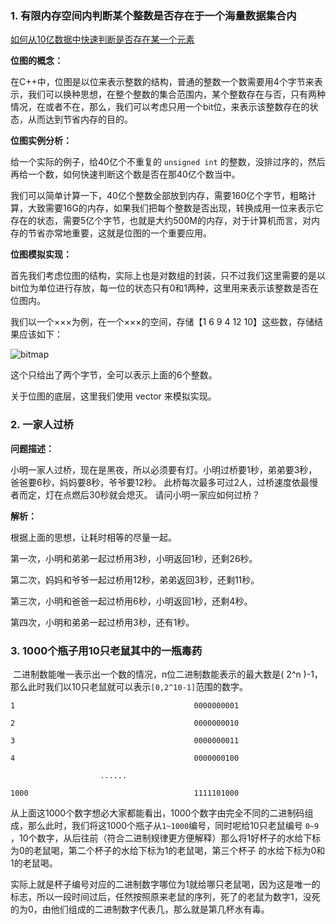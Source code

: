 ### 1. 有限内存空间内判断某个整数是否存在于一个海量数据集合内

[如何从10亿数据中快速判断是否存在某一个元素](https://zhuanlan.zhihu.com/p/364575743)

**位图的概念：**

  在C++中，位图是以位来表示整数的结构，普通的整数一个数需要用4个字节来表示，我们可以换种思想，在整个整数的集合范围内，某个整数存在与否，只有两种情况，在或者不在，那么，我们可以考虑只用一个bit位，来表示该整数存在的状态，从而达到节省内存的目的。

**位图实例分析：**

  给一个实际的例子，给40亿个不重复的 `unsigned int` 的整数，没排过序的，然后再给一个数，如何快速判断这个数是否在那40亿个数当中。

  我们可以简单计算一下，40亿个整数全部放到内存，需要160亿个字节，粗略计算，大致需要16G的内存，如果我们把每个整数是否出现，转换成用一位来表示它存在的状态，需要5亿个字节，也就是大约500M的内存，对于计算机而言，对内存的节省亦常地重要，这就是位图的一个重要应用。

**位图模拟实现：**

​	首先我们考虑位图的结构，实际上也是对数组的封装，只不过我们这里需要的是以bit位为单位进行存放，每一位的状态只有0和1两种，这里用来表示该整数是否在位图内。

  我们以一个×××为例，在一个×××的空间，存储【1 6 9 4 12 10】这些数，存储结果应该如下：

![bitmap](D:\01BasicLearning\TechnicalRoute\CareerPlan\Interview\面经\OD\bitmap.jpg)

  这个只给出了两个字节，全可以表示上面的6个整数。

  关于位图的底层，这里我们使用 vector 来模拟实现。

### 2. 一家人过桥

**问题描述：**

小明一家人过桥，现在是黑夜，所以必须要有灯。小明过桥要1秒，弟弟要3秒，爸爸要6秒，妈妈要8秒，爷爷要12秒。
此桥每次最多可过2人，过桥速度依最慢者而定，灯在点燃后30秒就会熄灭。
请问小明一家应如何过桥？

**解析：**

根据上面的思想，让耗时相等的尽量一起。

第一次，小明和弟弟一起过桥用3秒，小明返回1秒，还剩26秒。

第二次，妈妈和爷爷一起过桥用12秒，弟弟返回3秒，还剩11秒。

第三次，小明和爸爸一起过桥用6秒，小明返回1秒，还剩4秒。

第四次，小明和弟弟一起过桥用3秒，还有1秒。

### 3. 1000个瓶子用10只老鼠其中的一瓶毒药

​	二进制数能唯一表示出一个数的情况，n位二进制数能表示的最大数是( 2^n )-1，那么此时我们以10只老鼠就可以表示`[0,2^10-1]`范围的数字。

```
1                                        0000000001

2                                        0000000010

3                                        0000000011

4                                        0000000100

                    ......

1000                                     1111101000
```

​	从上面这1000个数字想必大家都能看出，1000个数字由完全不同的二进制码组成，那么此时，我们将这1000个瓶子从`1~1000`编号，同时呢给10只老鼠编号 `0~9` ，10个数字，从后往前（符合二进制规律更方便解释）那么将1好杯子的水给下标为0的老鼠喝，第二个杯子的水给下标为1的老鼠喝，第三个杯子 的水给下标为0和1的老鼠喝。

​	实际上就是杯子编号对应的二进制数字哪位为1就给哪只老鼠喝，因为这是唯一的标志，所以一段时间过后，任然按照原来老鼠的序列，死了的老鼠为数字1，没死的为0，由他们组成的二进制数字代表几，那么就是第几杯水有毒。